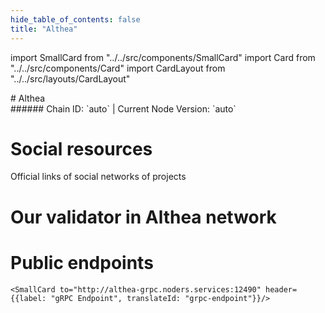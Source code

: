 ```yaml
---
hide_table_of_contents: false
title: "Althea"
---
```


import SmallCard from "../../src/components/SmallCard"
import Card from "../../src/components/Card"
import CardLayout from "../../src/layouts/CardLayout"

<div class="h1-with-icon icon-althea">
# Althea
</div>
###### Chain ID: `auto` | Current Node Version: `auto`



# Social resources
Official links of social networks of projects

<CardLayout autoFitEnabled={false}>
    <SmallCard to="https://www.althea.net/" header={{label: "Website", translateId: "social-telegram"}} iconPath="img/website-icon.svg"/>
    <SmallCard to="https://github.com/althea-net/althea-chain" header={{label: "GitHub", translateId: "social-telegram"}} iconPath="img/github-icon.svg"/>
    <SmallCard to="https://discord.gg/hHx7HxcycF" header={{label: "Discord", translateId: "social-telegram"}} iconPath="img/discord-icon.svg"/>
    <SmallCard to="https://twitter.com/AltheaNetwork" header={{label: "X", translateId: "social-telegram"}} iconPath="img/x-icon.svg"/>
    
</CardLayout>

# Our validator in Althea network

<CardLayout autoFitEnabled={true}>
    <Card
        to=""
        header={{
            label: "[NODERS]TEAM",
            translateId: "development-setup",
        }}
        body={{
            label: "Trusted blockchain validator",
        }}
        iconPath="img/kotlin-icon.svg"
    />
</CardLayout>

# Public endpoints 

<CardLayout autoFitEnabled={true}>
    <SmallCard to="https://althea-rpc.noders.services" header={{label: "RPC Endpoint", translateId: "rpc-endpoint"}}/>
    <SmallCard to="https://althea-api.noders.services" header={{label: "API Endpoint", translateId: "api-endpoint"}}/>
    
    <SmallCard to="http://althea-grpc.noders.services:12490" header={{label: "gRPC Endpoint", translateId: "grpc-endpoint"}}/>
</CardLayout>


